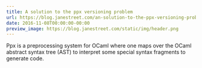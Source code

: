 ```yaml
---
title: A solution to the ppx versioning problem
url: https://blog.janestreet.com/an-solution-to-the-ppx-versioning-problem/
date: 2016-11-08T00:00:00-00:00
preview_image: https://blog.janestreet.com/static/img/header.png
---
```


<p>Ppx is a preprocessing system for OCaml where one maps over the OCaml abstract
syntax tree (AST) to interpret some special syntax fragments to generate code.</p>
